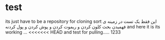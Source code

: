 # test
its just have to be a repository for cloning sort
  این فقط یک تست در زمینه ی فهمیدن بحث کلون کردن و ریموت کردن و پوش کردن و پول کردنه
 and here it is 
 its working ...
<<<<<<< HEAD
  and test for pulling..... 1233
